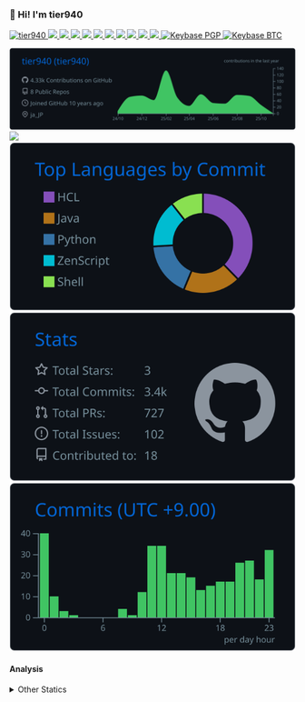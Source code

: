 ### 👋 Hi! I'm tier940

<p align="left"> 
  <a href="https://github.com/tier940/tier940/">
    <img src="https://komarev.com/ghpvc/?username=tier940" alt="tier940" />
  </a>
  <a href="http://twitter.com/tier940">
    <img height="20" src="https://img.shields.io/twitter/follow/tier940?label=Twitter&logo=twitter&style=flat" />
  </a>
  <a href="https://github.com/tier940">
    <img height="20" src="https://img.shields.io/github/followers/tier940?label=follow&logo=github&style=flat" />
  </a>
  <a href="https://www.reddit.com/user/tier940">
    <img height="20" src="https://img.shields.io/reddit/user-karma/combined/tier940?label=Reddit&logo=reddit&style=flat" />
  </a>
  <a href="https://stackoverflow.com/users/17317833/tier940">
    <img height="20" src="https://img.shields.io/stackexchange/stackoverflow/r/17317833?label=StackOverflow&logo=stack-overflow&style=flat" />
  </a>
  <a href="https://zenn.dev/tier940">
    <img height="20" src="https://zenn.badge.nikaera.com/s/tier940/likes" />
  </a>
  <a href="https://zenn.dev/tier940">
    <img height="20" src="https://zenn.badge.nikaera.com/s/tier940/followers" />
  </a>
  <a href="https://zenn.dev/tier940">
    <img height="20" src="https://zenn.badge.nikaera.com/s/tier940/articles" />
  </a>
  <a href="http://qiita.com/tier940">
    <img height="20" src="https://qiita-badge.apiapi.app/s/tier940/posts.svg" />
  </a>
  <a href="http://qiita.com/tier940">
    <img height="20" src="https://qiita-badge.apiapi.app/s/tier940/contributions.svg" />
  </a>
  <a href="https://github.com/tier940/tier940/">
    <img height="20" src="https://github.com/tier940/tier940/actions/workflows/main.yml/badge.svg" />
  </a>
  <a href="https://keybase.io/tier940">
    <img alt="Keybase PGP" src="https://img.shields.io/keybase/pgp/tier940">
  </a>
  <a href="https://keybase.io/tier940">
    <img alt="Keybase BTC" src="https://img.shields.io/keybase/btc/tier940">
  </a>
</p>

[![](https://raw.githubusercontent.com/tier940/tier940/main/profile-summary-card-output/github_dark/0-profile-details.svg)](https://github.com/vn7n24fzkq/github-profile-summary-cards)
[![](https://raw.githubusercontent.com/tier940/tier940/main/profile-summary-card-output/github_dark/1-repos-per-language.svg)](https://github.com/vn7n24fzkq/github-profile-summary-cards) [![](https://raw.githubusercontent.com/tier940/tier940/main/profile-summary-card-output/github_dark/2-most-commit-language.svg)](https://github.com/vn7n24fzkq/github-profile-summary-cards)
[![](https://raw.githubusercontent.com/tier940/tier940/main/profile-summary-card-output/github_dark/3-stats.svg)](https://github.com/vn7n24fzkq/github-profile-summary-cards) [![](https://raw.githubusercontent.com/tier940/tier940/main/profile-summary-card-output/github_dark/4-productive-time.svg)](https://github.com/vn7n24fzkq/github-profile-summary-cards)


#### Analysis
<!-- <img height="150" src="https://github.com/tier940/tier940/blob/master/images/stat.svg" alt="Alternative Text"/> -->

<details>
  <summary>Other Statics</summary>
  <!--START_SECTION:waka-->
![Code Time](http://img.shields.io/badge/Code%20Time-3%2C050%20hrs%2021%20mins-blue)

**🐱 My GitHub Data** 

> 📦 22.0 kB Used in GitHub's Storage 
 > 
> 💼 Opted to Hire
 > 
> 📜 11 Public Repositories 
 > 
> 🔑 2 Private Repositories 
 > 
**I'm an Early 🐤** 

```text
🌞 Morning                1644 commits        ████░░░░░░░░░░░░░░░░░░░░░   15.68 % 
🌆 Daytime                3837 commits        █████████░░░░░░░░░░░░░░░░   36.61 % 
🌃 Evening                3884 commits        █████████░░░░░░░░░░░░░░░░   37.05 % 
🌙 Night                  1117 commits        ███░░░░░░░░░░░░░░░░░░░░░░   10.66 % 
```
📅 **I'm Most Productive on Saturday** 

```text
Monday                   1028 commits        ██░░░░░░░░░░░░░░░░░░░░░░░   09.81 % 
Tuesday                  1828 commits        ████░░░░░░░░░░░░░░░░░░░░░   17.44 % 
Wednesday                1228 commits        ███░░░░░░░░░░░░░░░░░░░░░░   11.72 % 
Thursday                 1213 commits        ███░░░░░░░░░░░░░░░░░░░░░░   11.57 % 
Friday                   1331 commits        ███░░░░░░░░░░░░░░░░░░░░░░   12.70 % 
Saturday                 2048 commits        █████░░░░░░░░░░░░░░░░░░░░   19.54 % 
Sunday                   1806 commits        ████░░░░░░░░░░░░░░░░░░░░░   17.23 % 
```


📊 **This Week I Spent My Time On** 

```text
🕑︎ Time Zone: Asia/Tokyo

💬 Programming Languages: 
Other                    24 hrs 53 mins      ██████████████████░░░░░░░   73.92 % 
Java                     4 hrs 17 mins       ███░░░░░░░░░░░░░░░░░░░░░░   12.73 % 
YAML                     1 hr 29 mins        █░░░░░░░░░░░░░░░░░░░░░░░░   04.45 % 
Markdown                 58 mins             █░░░░░░░░░░░░░░░░░░░░░░░░   02.90 % 
Text                     54 mins             █░░░░░░░░░░░░░░░░░░░░░░░░   02.70 % 

🔥 Editors: 
Edge                     21 hrs 10 mins      ████████████████░░░░░░░░░   62.86 % 
VS Code                  8 hrs 18 mins       ██████░░░░░░░░░░░░░░░░░░░   24.65 % 
IntelliJ                 4 hrs 9 mins        ███░░░░░░░░░░░░░░░░░░░░░░   12.37 % 
Intellijidea             2 mins              ░░░░░░░░░░░░░░░░░░░░░░░░░   00.13 % 

💻 Operating System: 
Windows                  33 hrs 17 mins      █████████████████████████   98.82 % 
Linux                    23 mins             ░░░░░░░░░░░░░░░░░░░░░░░░░   01.18 % 
```

**I Mostly Code in Java** 

```text
Java                     12 repos            ██████████░░░░░░░░░░░░░░░   41.38 % 
ZenScript                3 repos             ███░░░░░░░░░░░░░░░░░░░░░░   10.34 % 
HTML                     2 repos             ██░░░░░░░░░░░░░░░░░░░░░░░   06.90 % 
HCL                      2 repos             ██░░░░░░░░░░░░░░░░░░░░░░░   06.90 % 
Dockerfile               1 repo              █░░░░░░░░░░░░░░░░░░░░░░░░   03.45 % 
```



**Timeline**

![Lines of Code chart](https://raw.githubusercontent.com/tier940/tier940/main/assets/bar_graph.png)


 Last Updated on 06/01/2024 01:19:16 UTC
<!--END_SECTION:waka-->
</details>
